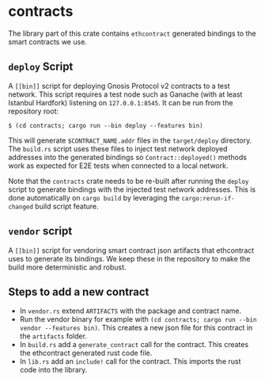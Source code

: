 # contracts

The library part of this crate contains `ethcontract` generated bindings to the smart contracts we use.

## `deploy` Script

A `[[bin]]` script for deploying Gnosis Protocol v2 contracts to a test network.
This script requires a test node such as Ganache (with at least Istanbul Hardfork) listening on `127.0.0.1:8545`.
It can be run from the repository root:

```
$ (cd contracts; cargo run --bin deploy --features bin)
```

This will generate `$CONTRACT_NAME.addr` files in the `target/deploy` directory.
The `build.rs` script uses these files to inject test network deployed addresses
into the generated bindings so `Contract::deployed()` methods work as expected
for E2E tests when connected to a local network.

Note that the `contracts` crate needs to be re-built after running the `deploy`
script to generate bindings with the injected test network addresses. This is
done automatically on `cargo build` by leveraging the `cargo:rerun-if-changed`
build script feature.

## `vendor` script

A `[[bin]]` script for vendoring smart contract json artifacts that ethcontract uses to generate its bindings. We keep these in the repository to make the build more deterministic and robust.

## Steps to add a new contract

- In `vendor.rs` extend `ARTIFACTS` with the package and contract name.
- Run the vendor binary for example with `(cd contracts; cargo run --bin vendor --features bin)`. This creates a new json file for this contract in the `artifacts` folder.
- In `build.rs` add a `generate_contract` call for the contract. This creates the ethcontract generated rust code file.
- In `lib.rs` add an `include!` call for the contract. This imports the rust code into the library.
